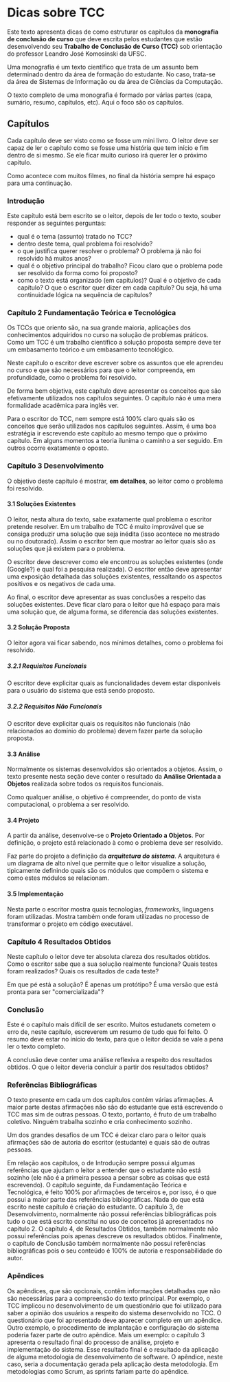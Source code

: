 # Dicas sobre TCC

Este texto apresenta dicas de como estruturar os capítulos da **monografia de conclusão de curso** que deve escrita pelos estudantes que estão desenvolvendo seu **Trabalho de Conclusão de Curso (TCC)** sob orientação do professor Leandro José Komosinski da UFSC.

Uma monografia é um texto científico que trata de um assunto bem determinado dentro da área de formação do estudante. No caso, trata-se da área de Sistemas de Informação ou da área de Ciências da Computação.

O texto completo de uma monografia é formado por várias partes (capa, sumário, resumo, capítulos, etc). Aqui o foco são os capítulos.

## Capítulos

Cada capítulo deve ser visto como se fosse um mini livro. O leitor deve ser capaz de ler o capítulo como se fosse uma história que tem início e fim dentro de si mesmo. Se ele ficar muito curioso irá querer ler o próximo capítulo.

Como acontece com muitos filmes, no final da história sempre há espaço para uma continuação.

### Introdução

Este capítulo está bem escrito se o leitor, depois de ler todo o texto, souber responder as seguintes perguntas:

* qual é o tema (assunto) tratado no TCC?
* dentro deste tema, qual problema foi resolvido?
* o que justifica querer resolver o problema? O problema já não foi resolvido há muitos anos?
* qual é o objetivo principal do trabalho? Ficou claro que o problema pode ser resolvido da forma como foi proposto?
* como o texto está organizado (em capítulos)? Qual é o objetivo de cada capítulo? O que o escritor quer dizer em cada capítulo? Ou seja, há uma continuidade lógica na sequência de capítulos?

### Capítulo 2 Fundamentação Teórica e Tecnológica

Os TCCs que oriento são, na sua grande maioria, aplicações dos conhecimentos adquiridos no curso na solução de problemas práticos. Como um TCC é um trabalho científico a solução proposta sempre deve ter um embasamento teórico e um embasamento tecnológico.

Neste capítulo o escritor deve escrever sobre os assuntos que ele aprendeu no curso e que são necessários para que o leitor compreenda, em profundidade, como o problema foi resolvido.

De forma bem objetiva, este capítulo deve apresentar os conceitos que são efetivamente utilizados nos capítulos seguintes. O capítulo não é uma mera formalidade acadêmica para inglês ver.

Para o escritor do TCC, nem sempre está 100% claro quais são os conceitos que serão utilizados nos capítulos seguintes. Assim, é uma boa estratégia ir escrevendo este capítulo ao mesmo tempo que o próximo capítulo. Em alguns momentos a teoria ilunima o caminho a ser seguido. Em outros ocorre exatamente o oposto.

### Capítulo 3 Desenvolvimento

O objetivo deste capítulo é mostrar, **em detalhes**, ao leitor como o problema foi resolvido.

#### 3.1 Soluções Existentes

O leitor, nesta altura do texto, sabe exatamente qual problema o escritor pretende resolver. Em um trabalho de TCC é muito improvável que se consiga produzir uma solução que seja inédita (isso acontece no mestrado ou no doutorado). Assim o escritor tem que mostrar ao leitor quais são as soluções que já existem para o problema.

O escritor deve descrever como ele encontrou as soluções existentes (onde (Google?) e qual foi a pesquisa realizada). O escritor então deve apresentar uma exposição detalhada das soluções existentes, ressaltando os aspectos positivos e os negativos de cada uma.

Ao final, o escritor deve apresentar as suas conclusões a respeito das soluções existentes. Deve ficar claro para o leitor que há espaço para mais uma solução que, de alguma forma, se diferencia das soluções existentes.

#### 3.2 Solução Proposta

O leitor agora vai ficar sabendo, nos mínimos detalhes, como o problema foi resolvido.

##### 3.2.1 Requisitos Funcionais

O escritor deve explicitar quais as funcionalidades devem estar disponíveis para o usuário do sistema que está sendo proposto.

##### 3.2.2 Requisitos Não Funcionais

O escritor deve explicitar quais os requisitos não funcionais (não relacionados ao domínio do problema) devem fazer parte da solução proposta.

#### 3.3 Análise

Normalmente os sistemas desenvolvidos são orientados a objetos. Assim, o texto presente nesta seção deve conter o resultado da **Análise Orientada a Objetos** realizada sobre todos os requisitos funcionais.

Como qualquer análise, o objetivo é compreender, do ponto de vista computacional, o problema a ser resolvido.

#### 3.4 Projeto

A partir da análise, desenvolve-se o **Projeto Orientado a Objetos**. Por definição, o projeto está relacionado à como o problema deve ser resolvido.

Faz parte do projeto a definição da ***arquitetura do sistema***. A arquitetura é um diagrama de alto nível que permite que o leitor visualize a solução, tipicamente definindo quais são os módulos que compõem o sistema e como estes módulos se relacionam.

#### 3.5 Implementação

Nesta parte o escritor mostra quais tecnologias, *frameworks*, linguagens foram utilizadas. Mostra também onde foram utilizadas no processo de transformar o projeto em código executável.

### Capítulo 4 Resultados Obtidos

Neste capítulo o leitor deve ter absoluta clareza dos resultados obtidos. Como o escritor sabe que a sua solução realmente funciona? Quais testes foram realizados? Quais os resultados de cada teste?

Em que pé está a solução? É apenas um protótipo? É uma versão que está pronta para ser "comercializada"?

### Conclusão

Este é o capítulo mais difícil de ser escrito. Muitos estudanets cometem o erro de, neste capítulo, escreverem um resumo de tudo que foi feito. O resumo deve estar no início do texto, para que o leitor decida se vale a pena ler o texto completo.

A conclusão deve conter uma análise reflexiva a respeito dos resultados obtidos. O que o leitor deveria concluir a partir dos resultados obtidos?

### Referências Bibliográficas

O texto presente em cada um dos capítulos contém várias afirmações. A maior parte destas afirmações não são do estudante que está escrevendo o TCC mas sim de outras pessoas. O texto, portanto, é fruto de um trabalho coletivo. Ninguém trabalha sozinho e cria conhecimento sozinho.

Um dos grandes desafios de um TCC é deixar claro para o leitor quais afirmações são de autoria do escritor (estudante) e quais são de outras pessoas.

Em relação aos capítulos, o de Introdução sempre possui algumas referências que ajudam o leitor a entender que o estudante não está sozinho (ele não é a primeira pessoa a pensar sobre as coisas que está escrevendo). O capítulo seguinte, da Fundamentação Teórica e Tecnológica, é feito 100% por afirmações de terceiros e, por isso, é o que possui a maior parte das referências bibliográficas. Nada do que está escrito neste capítulo é criação do estudante. O capítulo 3, de Desenvolvimento, normalmente não possui referências bibliográficas pois tudo o que está escrito constitui no uso de conceitos já apresentados no capítulo 2. O capítulo 4, de Resultados Obtidos, também normalmente não possui referências pois apenas descreve os resultados obtidos. Finalmente, o capítulo de Conclusão também normalmente não possui referências bibliográficas pois o seu conteúdo é 100% de autoria e responsabilidade do autor.

### Apêndices

Os apêndices, que são opcionais, contêm informações detalhadas que não são necessárias para a compreensão do texto principal. Por exemplo, o TCC implicou no desenvolvimento de um questionário que foi utilizado para saber a opinião dos usuários a respeito do sistema desenvolvido no TCC. O questionário que foi apresentado deve aparecer completo em um apêndice. Outro exemplo, o procedimento de implantação e configuração do sistema poderia fazer parte de outro apêndice. Mais um exemplo: o capítulo 3 apresenta o resultado final do processo de análise, projeto e implementação do sistema. Esse resultado final é o resultado da aplicação de alguma metodologia de desenvolvimento de software. O apêndice, neste caso, seria a documentação gerada pela aplicação desta metodologia. Em metodologias como Scrum, as sprints fariam parte do apêndice.
